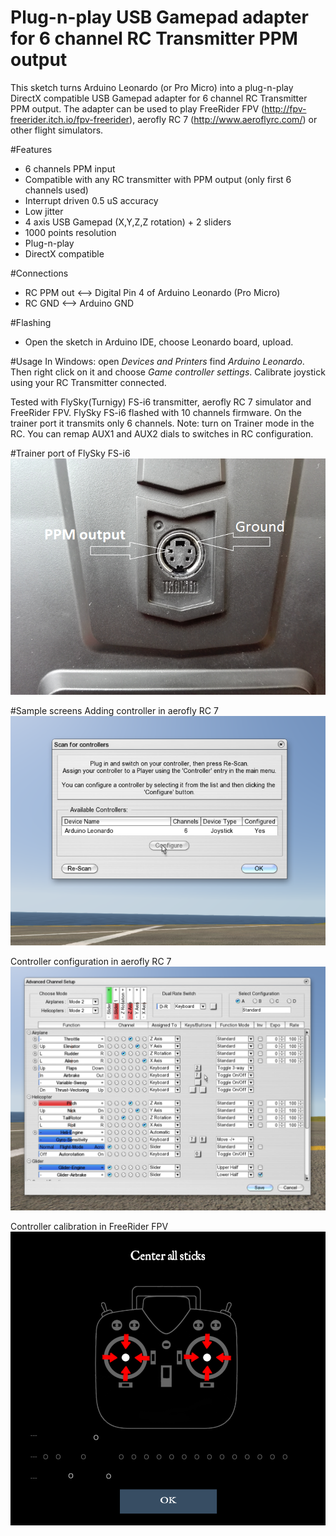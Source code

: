 # Plug-n-play USB Gamepad adapter for 6 channel RC Transmitter PPM output
 This sketch turns Arduino Leonardo (or Pro Micro) into a plug-n-play DirectX compatible
 USB Gamepad adapter for 6 channel RC Transmitter PPM output.
 The adapter can be used to play FreeRider FPV (http://fpv-freerider.itch.io/fpv-freerider),
 aerofly RC 7 (http://www.aeroflyrc.com/)
 or other flight simulators. 

#Features
 - 6 channels PPM input
 - Compatible with any RC transmitter with PPM output (only first 6 channels used)
 - Interrupt driven 0.5 uS accuracy
 - Low jitter
 - 4 axis USB Gamepad (X,Y,Z,Z rotation) + 2 sliders
 - 1000 points resolution
 - Plug-n-play
 - DirectX compatible

#Connections
 - RC PPM out <--> Digital Pin 4 of Arduino Leonardo (Pro Micro)
 - RC GND  <--> Arduino GND

#Flashing
 - Open the sketch in Arduino IDE, choose Leonardo board, upload.

#Usage
 In Windows: open *Devices and Printers* find *Arduino Leonardo*. Then right click on it and choose *Game controller settings*. Calibrate joystick using your RC Transmitter connected.

 Tested with FlySky(Turnigy) FS-i6 transmitter, aerofly RC 7 simulator and FreeRider FPV.
 FlySky FS-i6 flashed with 10 channels firmware. On the trainer port it transmits only 6 channels.
 Note: turn on Trainer mode in the RC.
 You can remap AUX1 and AUX2 dials to switches in RC configuration.

#Trainer port of FlySky FS-i6
 ![Alt text](images/fs-i6.png?raw=true "Trainer port")

#Sample screens
 Adding controller in aerofly RC 7
 ![Alt text](images/aerofly1.png?raw=true "Adding controller")

 Controller configuration in aerofly RC 7
 ![Alt text](images/aerofly2.png?raw=true "Controller configuration")

  Controller calibration in FreeRider FPV
 ![Alt text](images/freerider.png?raw=true "Controller calibration")